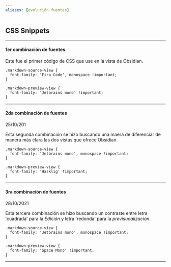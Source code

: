 ```yaml
---
aliases: [evolución fuentes]
---
```



## CSS Snippets

---

#### 1er combinación de fuentes

Este fue el primer código de CSS que use en la vista de Obsidian.

```
.markdown-source-view {
  font-family: 'Fira Code', monospace !important;
}

.markdown-preview-view {
  font-family: 'Jetbrains mono' !important;
}

```

---

#### 2da combinación de fuentes

25/10/201

Esta segunda combinación se hizo buscando una maera de diferenciar de manera más clara las dos vistas que ofrece Obsidian.

```
.markdown-source-view {
  font-family: 'Jetbrains mono', monospace !important;
}

.markdown-preview-view {
  font-family: 'Hasklig' !important;
}

```

---

#### 3ra combinación de fuentes

28/10/2021

Esta tercera combinación se hizo buscando un contraste entre letra 'cuadrada' para la _Edición_ y letra 'redonda' para la _previsucalización_.

```
.markdown-source-view {
  font-family: 'Jetbrains mono', monospace !important;
}

.markdown-preview-view {
  font-family: 'Space Mono' !important;
}

```

---
